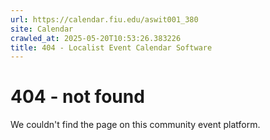 ```yaml
---
url: https://calendar.fiu.edu/aswit001_380
site: Calendar
crawled_at: 2025-05-20T10:53:26.383226
title: 404 - Localist Event Calendar Software
---
```


# 404 - not found
We couldn't find the page on this community event platform.
